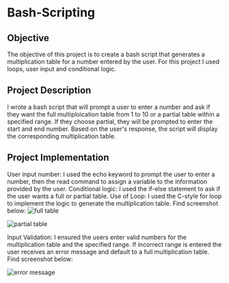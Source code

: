# Bash-Scripting
## Objective
The objective of this project is to create a bash script that generates a multiplication table for a number entered by the user. For this project I used loops, user input and conditional logic.
## Project Description
I wrote a bash script that will prompt a user to enter a number and ask if they want the full multiploication table from 1 to 10 or a partial table within a specified range. If they choose partial, they will be prompted to enter the start and end number. Based on the user's response, the script will display the corresponding multiplication table.
## Project Implementation
User input number: I used the echo keyword to prompt the user to enter a number, then the read command to assign a variable to the information provided by the user.
Conditional logic: I used the if-else statement to ask if the user wants a full or partial table. 
Use of Loop: I used the C-style for loop to implement the logic to generate the multiplication table. Find screenshot below:
![full table](https://github.com/user-attachments/assets/018661c2-a1bb-4c00-ba54-679d7d5a540d)

![partial table](https://github.com/user-attachments/assets/203cadcb-167c-4ab1-88cf-a87231d560c8)

Input Validation: I ensured the users enter valid numbers for the multiplication table and the specified range. If incorrect range is entered the user receives an error message and default to a full multiplication table. Find screenshot below:

![error message](https://github.com/user-attachments/assets/1e3519c6-bcfc-4a56-a5c3-fcac80f00409)
